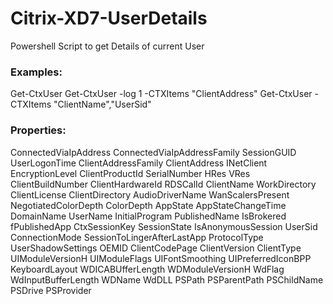 # Citrix-XD7-UserDetails
Powershell Script to get Details of current User

### Examples:
Get-CtxUser
Get-CtxUser -log 1 -CTXItems "ClientAddress"
Get-CtxUser -CTXItems "ClientName","UserSid"

### Properties:

ConnectedViaIpAddress
ConnectedViaIpAddressFamily
SessionGUID
UserLogonTime
ClientAddressFamily
ClientAddress
INetClient
EncryptionLevel
ClientProductId
SerialNumber
HRes
VRes
ClientBuildNumber
ClientHardwareId
RDSCalId
ClientName
WorkDirectory
ClientLicense
ClientDirectory
AudioDriverName
WanScalersPresent
NegotiatedColorDepth
ColorDepth
AppState
AppStateChangeTime
DomainName
UserName
InitialProgram
PublishedName
IsBrokered
fPublishedApp
CtxSessionKey
SessionState
IsAnonymousSession
UserSid
ConnectionMode
SessionToLingerAfterLastApp
ProtocolType
UserShadowSettings
OEMID
ClientCodePage
ClientVersion
ClientType
UIModuleVersionH
UIModuleFlags
UIFontSmoothing
UIPreferredIconBPP
KeyboardLayout
WDICABUfferLength
WDModuleVersionH
WdFlag
WdInputBufferLength
WDName
WdDLL
PSPath
PSParentPath
PSChildName
PSDrive
PSProvider


